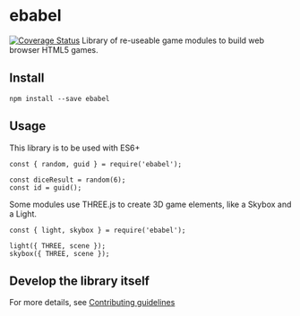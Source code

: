 # ebabel
[![Coverage Status](https://coveralls.io/repos/github/ebabel-eu/ebabel/badge.svg?branch=master)](https://coveralls.io/github/ebabel-eu/ebabel?branch=master)
Library of re-useable game modules to build web browser HTML5 games.

## Install
```
npm install --save ebabel
```

## Usage
This library is to be used with ES6+

```
const { random, guid } = require('ebabel');

const diceResult = random(6);
const id = guid();
```

Some modules use THREE.js to create 3D game elements, like a Skybox and a Light.

```
const { light, skybox } = require('ebabel');

light({ THREE, scene });
skybox({ THREE, scene });
```

## Develop the library itself
For more details, see [Contributing guidelines](CONTRIBUTING.md)
